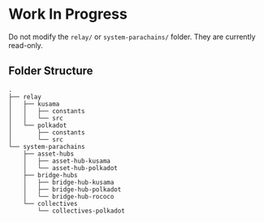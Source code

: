 # Work In Progress

Do not modify the `relay/` or `system-parachains/` folder. They are currently read-only.

## Folder Structure

```pre
.
├── relay
│   ├── kusama
│   │   ├── constants
│   │   └── src
│   └── polkadot
│       ├── constants
│       └── src
└── system-parachains
    ├── asset-hubs
    │   ├── asset-hub-kusama
    │   └── asset-hub-polkadot
    ├── bridge-hubs
    │   ├── bridge-hub-kusama
    │   ├── bridge-hub-polkadot
    │   └── bridge-hub-rococo
    └── collectives
        └── collectives-polkadot
```
